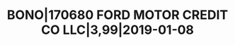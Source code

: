 ---
layout: asset
title: BONO|170680 FORD MOTOR CREDIT CO LLC|3,99|2019-01-08
isin: US345397XS76
---